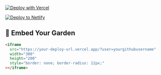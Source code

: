[![Deploy with Vercel](https://vercel.com/button)](https://vercel.com/import/project?template=https://github.com/devinnicholson/sprouthub-widget)

[![Deploy to Netlify](https://www.netlify.com/img/deploy/button.svg)](https://app.netlify.com/start/deploy?repository=https://github.com/devinnicholson/sprouthub-widget)

## 🌱 Embed Your Garden

```html
<iframe
  src="https://your-deploy-url.vercel.app/?user=yourgithubusername"
  width="300"
  height="200"
  style="border: none; border-radius: 12px;"
></iframe>

